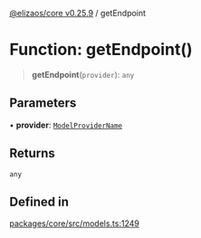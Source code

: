 [@elizaos/core v0.25.9](../index.md) / getEndpoint

# Function: getEndpoint()

> **getEndpoint**(`provider`): `any`

## Parameters

• **provider**: [`ModelProviderName`](../enumerations/ModelProviderName.md)

## Returns

`any`

## Defined in

[packages/core/src/models.ts:1249](https://github.com/elizaOS/eliza/blob/main/packages/core/src/models.ts#L1249)
